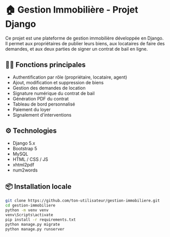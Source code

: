 # 🏠 Gestion Immobilière - Projet Django

Ce projet est une plateforme de gestion immobilière développée en Django.  
Il permet aux propriétaires de publier leurs biens, aux locataires de faire des demandes, et aux deux parties de signer un contrat de bail en ligne.

## 👨‍💻 Fonctions principales

- Authentification par rôle (propriétaire, locataire, agent)
- Ajout, modification et suppression de biens
- Gestion des demandes de location
- Signature numérique du contrat de bail
- Génération PDF du contrat
- Tableau de bord personnalisé
- Paiement du loyer 
- Signalement d'interventions


## ⚙️ Technologies

- Django 5.x
- Bootstrap 5
- MySQL
- HTML / CSS / JS
- xhtml2pdf
- num2words

## 📦 Installation locale

```bash
git clone https://github.com/ton-utilisateur/gestion-immobiliere.git
cd gestion-immobiliere
python -m venv venv
venv\Scripts\activate
pip install -r requirements.txt
python manage.py migrate
python manage.py runserver
